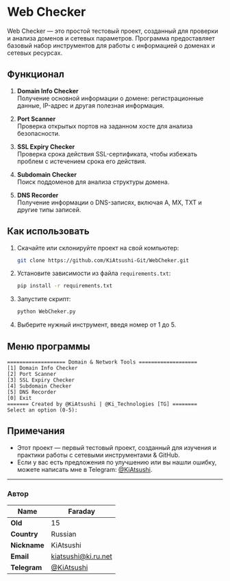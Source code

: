 # Web Checker

Web Checker — это простой тестовый проект, созданный для проверки и анализа доменов и сетевых параметров. Программа предоставляет базовый набор инструментов для работы с информацией о доменах и сетевых ресурсах.

## Функционал

1. **Domain Info Checker**  
   Получение основной информации о домене: регистрационные данные, IP-адрес и другая полезная информация.

2. **Port Scanner**  
   Проверка открытых портов на заданном хосте для анализа безопасности.

3. **SSL Expiry Checker**  
   Проверка срока действия SSL-сертификата, чтобы избежать проблем с истечением срока его действия.

4. **Subdomain Checker**  
   Поиск поддоменов для анализа структуры домена.

5. **DNS Recorder**  
   Получение информации о DNS-записях, включая A, MX, TXT и другие типы записей.

## Как использовать

1. Скачайте или склонируйте проект на свой компьютер:
   ```bash
   git clone https://github.com/KiAtsushi-Git/WebCheker.git
   ```

2. Установите зависимости из файла `requirements.txt`:
   ```bash
   pip install -r requirements.txt
   ```

3. Запустите скрипт:
   ```bash
   python WebCheker.py
   ```

4. Выберите нужный инструмент, введя номер от 1 до 5.

## Меню программы

```
=================== Domain & Network Tools ===================
[1] Domain Info Checker
[2] Port Scanner
[3] SSL Expiry Checker
[4] Subdomain Checker
[5] DNS Recorder
[0] Exit
======= Created by @KiAtsushi | @Ki_Technologies [TG] ========
Select an option (0-5):
```

## Примечания

- Этот проект — первый тестовый проект, созданный для изучения и практики работы с сетевыми инструментами & GitHub.
- Если у вас есть предложения по улучшению или вы нашли ошибку, можете написать мне в Telegram: [@KiAtsushi](https://t.me/KiAtsushi).

---
### Автор

| **Name** | Faraday |
|-------------------|---------|
| **Old**          | 15      |
| **Country** | Russian |
| **Nickname** | KiAtsushi |
| **Email** | [kiatsushi@ki.ru.net](mailto:kiatsushi@ki.ru.net) |
| **Telegram** | [@KiAtsushi](https://t.me/KiAtsushi) |

